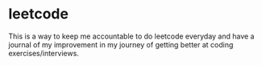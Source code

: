 # leetcode
This is a way to keep me accountable to do leetcode everyday and have a journal of my improvement in my journey of getting better at coding exercises/interviews.
